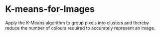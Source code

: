 # K-means-for-Images
Apply the K-Means algorithm to group pixels into clusters and thereby reduce the number of colours required to accurately represent an image.
